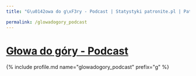 ```yaml
---
title: "G\u0142owa do g\xF3ry - Podcast | Statystyki patronite.pl | Patromierz"

permalink: /glowadogory_podcast
---
```


# [Głowa do góry - Podcast](https://patronite.pl/glowadogory_podcast)

{% include profile.md name="glowadogory_podcast" prefix="g" %}
